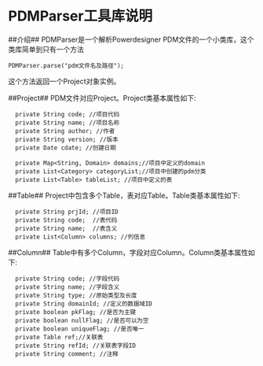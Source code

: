 PDMParser工具库说明
================
##介绍##
  PDMParser是一个解析Powerdesigner PDM文件的一个小类库，这个类库简单到只有一个方法
  ```
  PDMParser.parse("pdm文件名及路径");
  ```
  这个方法返回一个Project对象实例。
  
##Project##
  PDM文件对应Project。Project类基本属性如下:
  ```
    private String code; //项目代码
    private String name; //项目名称    
    private String author; //作者
    private String version; //版本
    private Date cdate; //创建日期
    
    private Map<String, Domain> domains;//项目中定义的domain
    private List<Category> categoryList;//项目中创建的pdm分类
    private List<Table> tableList; //项目中定义的表
  ```
  
##Table##
  Project中包含多个Table，表对应Table。Table类基本属性如下:
  ```
    private String prjId; //项目ID
    private String code;  //表代码
    private String name;  //表含义
    private List<Column> columns; //列信息
  ```
##Column##
  Table中有多个Column，字段对应Column。Column类基本属性如下:
  ```
    private String code; //字段代码
    private String name; //字段含义
    private String type; //原始类型及长度
    private String domainId; //定义的数据域ID
    private boolean pkFlag; //是否为主键
    private boolean nullFlag; //是否可以为空
    private boolean uniqueFlag; //是否唯一
    private Table ref;//关联表
    private String refId; //关联表字段ID
    private String comment; //注释
  ```
  
